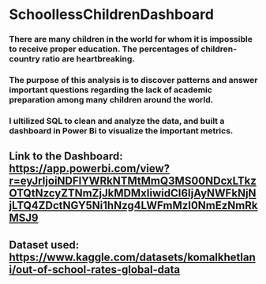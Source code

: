 # SchoollessChildrenDashboard
### There are many children in the world for whom it is impossible to receive proper education. The percentages of children-country ratio are heartbreaking.
### The purpose of this analysis is to discover patterns and answer important questions regarding the lack of academic preparation among many children around the world.
### I ultilized SQL to clean and analyze the data, and built a dashboard in Power Bi to visualize the important metrics.
## Link to the Dashboard: https://app.powerbi.com/view?r=eyJrIjoiNDFlYWRkNTMtMmQ3MS00NDcxLTkzOTQtNzcyZTNmZjJkMDMxIiwidCI6IjAyNWFkNjNjLTQ4ZDctNGY5Ni1hNzg4LWFmMzI0NmEzNmRkMSJ9
## Dataset used: https://www.kaggle.com/datasets/komalkhetlani/out-of-school-rates-global-data
